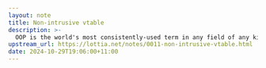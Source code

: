 ```yaml
---
layout: note
title: Non-intrusive vtable
description: >-
  OOP is the world's most consistently-used term in any field of any kind, ever.
upstream_url: https://lottia.net/notes/0011-non-intrusive-vtable.html
date: 2024-10-29T19:06:00+11:00
---
```


